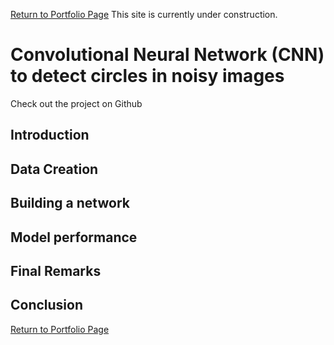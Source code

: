 [Return to Portfolio Page](https://sebastianghafafian.github.io/Portfolio/)
This site is currently under construction.
# Convolutional Neural Network (CNN) to detect circles in noisy images
Check out the project on Github
## Introduction

## Data Creation

## Building a network

## Model performance

## Final Remarks

## Conclusion



[Return to Portfolio Page](https://sebastianghafafian.github.io/Portfolio/)
